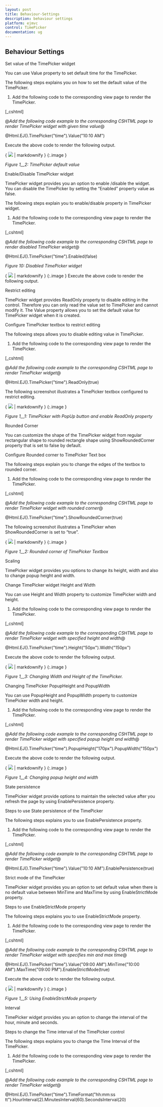 ```yaml
---
layout: post
title: Behaviour-Settings
description: behaviour settings
platform: ejmvc
control: TimePicker
documentation: ug
---
```


## Behaviour Settings

Set value of the TimePicker widget

You can use Value property to set default time for the TimePicker.

The following steps explains you on how to set the default value of the TimePicker.

1. Add the following code to the corresponding view page to render the TimePicker.



[_cshtml]

@*Add the following code example to the corresponding CSHTML page to render TimePicker widget with given time value*@

@Html.EJ().TimePicker("time").Value("10:10 AM")



Execute the above code to render the following output.

{ ![](Behaviour-Settings_images/Behaviour-Settings_img1.png) | markdownify }
{:.image }


_Figure_ _1__2: TimePicker default value_

Enable/Disable TimePicker widget

TimePicker widget provides you an option to enable /disable the widget. You can disable the TimePicker by setting the “Enabled” property value as false.

The following steps explain you to enable/disable property in TimePicker widget.

1. Add the following code to the corresponding view page to render the TimePicker.



[_cshtml]

@*Add the following code example to the corresponding CSHTML page to render disabled TimePicker widget*@

@Html.EJ().TimePicker("time").Enabled(false)



_Figure 10: Disabled TimePicker widget_

{ ![](Behaviour-Settings_images/Behaviour-Settings_img2.png) | markdownify }
{:.image }
Execute the above code to render the following output.



Restrict editing

TimePicker widget provides ReadOnly property to disable editing in the control. Therefore you can only read the value set to TimePicker and cannot modify it. The Value property allows you to set the default value for TimePicker widget when it is created.

Configure TimePicker textbox to restrict editing

The following steps allows you to disable editing value in TimePicker.

1. Add the following code to the corresponding view page to render the TimePicker.



[_cshtml]

@*Add the following code example to the corresponding CSHTML page to render TimePicker widget*@

@Html.EJ().TimePicker("time").ReadOnly(true)



The following screenshot illustrates a TimePicker textbox configured to restrict editing.



{ ![](Behaviour-Settings_images/Behaviour-Settings_img3.png) | markdownify }
{:.image }


_Figure_ _1__1: TimePicker with PopUp button and enable ReadOnly property_

Rounded Corner

You can customize the shape of the TimePicker widget from regular rectangular shape to rounded rectangle shape using ShowRoundedCorner property that is set to false by default.

Configure Rounded corner to TimePicker Text box

The following steps explain you to change the edges of the textbox to rounded corner.

1. Add the following code to the corresponding view page to render the TimePicker.



[_cshtml]

@*Add the following code example to the corresponding CSHTML page to render TimePicker widget with rounded corner*@

@Html.EJ().TimePicker("time").ShowRoundedCorner(true)



The following screenshot illustrates a TimePicker when ShowRoundedCorner is set to “true”.

{ ![](Behaviour-Settings_images/Behaviour-Settings_img4.png) | markdownify }
{:.image }


_Figure_ _1__2: Rounded corner of_ _TimePicker_ _Textbox_

Scaling

TimePicker widget provides you options to change its height, width and also to change popup height and width.

Change TimePicker widget Height and Width

You can use Height and Width property to customize TimePicker width and height.

1. Add the following code to the corresponding view page to render the TimePicker.



[_cshtml]

@*Add the following code example to the corresponding CSHTML page to render TimePicker widget with specified height and width*@

@Html.EJ().TimePicker("time").Height("50px").Width("150px")

Execute the above code to render the following output.

{ ![](Behaviour-Settings_images/Behaviour-Settings_img5.png) | markdownify }
{:.image }


_Figure_ _1__3: Changing Width and Height of the TimePicker._

Changing TimePicker PopupHeight and PopupWidth

You can use PopupHeight and PopupWidth property to customize TimePicker width and height.

1. Add the following code to the corresponding view page to render the TimePicker.



[_cshtml]

@*Add the following code example to the corresponding CSHTML page to render TimePicker widget with specified popup height and width*@

@Html.EJ().TimePicker("time").PopupHeight("170px").PopupWidth("150px")



Execute the above code to render the following output.

{ ![](Behaviour-Settings_images/Behaviour-Settings_img6.png) | markdownify }
{:.image }


_Figure_ _1__4: Changing popup height and width_

State persistence

TimePicker widget provide options to maintain the selected value after you refresh the page by using EnablePersistence property.

Steps to use State persistence of the TimePicker

The following steps explains you to use EnablePersistence property.

1. Add the following code to the corresponding view page to render the TimePicker.

[_cshtml]

@*Add the following code example to the corresponding CSHTML page to render TimePicker widget*@

@Html.EJ().TimePicker("time").Value("10:10 AM").EnablePersistence(true)

Strict mode of the TimePicker

TimePicker widget provides you an option to set default value when there is no default value between MinTime and MaxTime by using EnableStrictMode property.  

Steps to use EnableStrictMode property

The following steps explains you to use EnableStrictMode property.

1. Add the following code to the corresponding view page to render the TimePicker.


[_cshtml]

@*Add the following code example to the corresponding CSHTML page to render TimePicker widget with specifies min and max time*@

@Html.EJ().TimePicker("time").Value("09:00 AM").MinTime("10:00 AM").MaxTime("09:00 PM").EnableStrictMode(true) 



Execute the above code to render the following output.

{ ![](Behaviour-Settings_images/Behaviour-Settings_img7.png) | markdownify }
{:.image }


_Figure_ _1__5: Using EnableStrictMode property_

Interval

TimePicker widget provides you an option to change the interval of the hour, minute and seconds. 

Steps to change the Time interval of the TimePicker control

The following steps explains you to change the Time Interval of the TimePicker.

1. Add the following code to the corresponding view page to render the TimePicker.



[_cshtml]

@*Add the following code example to the corresponding CSHTML page to render TimePicker widget*@

@Html.EJ().TimePicker("time").TimeFormat("hh:mm:ss tt").HourInterval(2).MinutesInterval(60).SecondsInterval(20)



